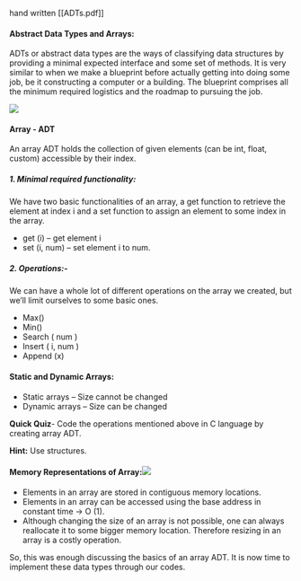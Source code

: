 hand written [[ADTs.pdf]]

#### Abstract Data Types and Arrays:

ADTs or abstract data types are the ways of classifying data structures by providing a minimal expected interface and some set of methods. It is very similar to when we make a blueprint before actually getting into doing some job, be it constructing a computer or a building. The blueprint comprises all the minimum required logistics and the roadmap to pursuing the job.  

![](https://cwh-full-next-space.fra1.digitaloceanspaces.com/videos/data-structures-and-algorithms-in-hindi-6/Image_1.webp)

#### Array - ADT

An array ADT holds the collection of given elements (can be int, float, custom) accessible by their index.

##### 1. Minimal required functionality:

We have two basic functionalities of an array, a get function to retrieve the element at index i and a set function to assign an element to some index in the array.

- get (i) – get element i
- set (i, num) – set element i to num.

##### 2. Operations:-

We can have a whole lot of different operations on the array we created, but we’ll limit ourselves to some basic ones.

- Max()
- Min()
- Search ( num )
- Insert ( i, num )
- Append (x)

#### Static and Dynamic Arrays:  

- Static arrays – Size cannot be changed
- Dynamic arrays – Size can be changed

**Quick Quiz**- Code the operations mentioned above in C language by creating array ADT.

**Hint:** Use structures.

#### Memory Representations of Array:![](https://cwh-full-next-space.fra1.digitaloceanspaces.com/videos/data-structures-and-algorithms-in-hindi-6/Image_2.webp)  

- Elements in an array are stored in contiguous memory locations.
- Elements in an array can be accessed using the base address in constant time → O (1).
- Although changing the size of an array is not possible, one can always reallocate it to some bigger memory location. Therefore resizing in an array is a costly operation.

So, this was enough discussing the basics of an array ADT. It is now time to implement these data types through our codes.